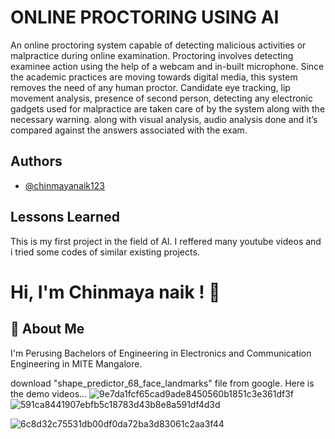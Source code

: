 
# ONLINE PROCTORING USING AI

An online proctoring system capable of detecting malicious activities or malpractice during online examination. Proctoring involves detecting  examinee action using the help of a webcam and in-built microphone. Since the academic practices are moving towards digital media, this system removes the need of any human proctor. Candidate eye tracking, lip movement analysis, presence of second person, detecting any electronic gadgets used for malpractice are taken care of by the system along with the necessary warning. along with visual analysis, audio analysis done and it’s compared against the answers associated with the exam.



## Authors

- [@chinmayanaik123](https://github.com/chinmayanaik123/)

  
## Lessons Learned

This is my first project in the field of AI. I reffered many  youtube videos and i tried some  codes of similar existing projects.

  
# Hi, I'm Chinmaya naik ! 👋

  
## 🚀 About Me
I'm Perusing Bachelors of Engineering in Electronics and Communication Engineering in MITE Mangalore.

download "shape_predictor_68_face_landmarks" file from google.
Here is the demo videos...
![9e7da1fcf65cad9ade8450560b1851c3e361df3f](https://user-images.githubusercontent.com/67550103/128872776-bcf383b5-a55c-4a67-8d7b-f08ab88ef476.gif)
![591ca8441907ebfb5c18783d43b8e8a591df4d3d](https://user-images.githubusercontent.com/67550103/128872835-0a5a85d1-a136-441f-9b99-7b856902ebf4.gif)


![6c8d32c75531db00df0da72ba3d83061c2aa3f44](https://user-images.githubusercontent.com/67550103/128872962-a17aea9d-1db6-4292-b478-571ec14d0250.gif)
